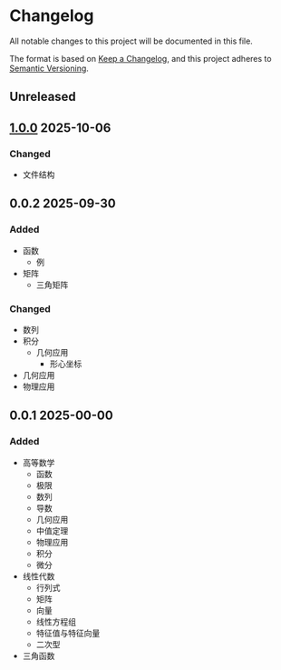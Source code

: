 # Changelog

All notable changes to this project will be documented in this file.

The format is based on [Keep a Changelog](https://keepachangelog.com/en/1.1.0/),
and this project adheres to [Semantic Versioning](https://semver.org/spec/v2.0.0.html).

## Unreleased


## [1.0.0] 2025-10-06

### Changed

- 文件结构


## 0.0.2 2025-09-30

### Added

- 函数
	- 例
- 矩阵
	- 三角矩阵

### Changed

- 数列
- 积分
	- 几何应用
		- 形心坐标
- 几何应用
- 物理应用


## 0.0.1 2025-00-00

### Added

- 高等数学
	- 函数
	- 极限
	- 数列
	- 导数
	- 几何应用
	- 中值定理
	- 物理应用
	- 积分
	- 微分
- 线性代数
	- 行列式
	- 矩阵
	- 向量
	- 线性方程组
	- 特征值与特征向量
	- 二次型
- 三角函数


[1.0.0]: https://codeberg.org/Wijkzxc/Math2/releases/tag/v1.0.0
